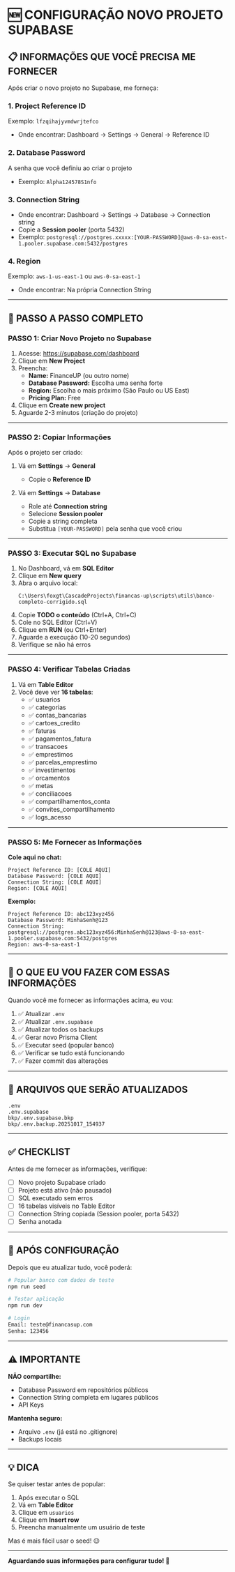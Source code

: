 # 🆕 CONFIGURAÇÃO NOVO PROJETO SUPABASE

## 📋 INFORMAÇÕES QUE VOCÊ PRECISA ME FORNECER

Após criar o novo projeto no Supabase, me forneça:

### 1. **Project Reference ID**
Exemplo: `lfzqihajyvmdwrjtefco`
- Onde encontrar: Dashboard → Settings → General → Reference ID

### 2. **Database Password**
A senha que você definiu ao criar o projeto
- Exemplo: `Alpha124578S1nfo`

### 3. **Connection String**
- Onde encontrar: Dashboard → Settings → Database → Connection string
- Copie a **Session pooler** (porta 5432)
- Exemplo: `postgresql://postgres.xxxxx:[YOUR-PASSWORD]@aws-0-sa-east-1.pooler.supabase.com:5432/postgres`

### 4. **Region**
Exemplo: `aws-1-us-east-1` ou `aws-0-sa-east-1`
- Onde encontrar: Na própria Connection String

---

## 🚀 PASSO A PASSO COMPLETO

### PASSO 1: Criar Novo Projeto no Supabase

1. Acesse: https://supabase.com/dashboard
2. Clique em **New Project**
3. Preencha:
   - **Name:** FinanceUP (ou outro nome)
   - **Database Password:** Escolha uma senha forte
   - **Region:** Escolha o mais próximo (São Paulo ou US East)
   - **Pricing Plan:** Free
4. Clique em **Create new project**
5. Aguarde 2-3 minutos (criação do projeto)

---

### PASSO 2: Copiar Informações

Após o projeto ser criado:

1. Vá em **Settings** → **General**
   - Copie o **Reference ID**

2. Vá em **Settings** → **Database**
   - Role até **Connection string**
   - Selecione **Session pooler**
   - Copie a string completa
   - Substitua `[YOUR-PASSWORD]` pela senha que você criou

---

### PASSO 3: Executar SQL no Supabase

1. No Dashboard, vá em **SQL Editor**
2. Clique em **New query**
3. Abra o arquivo local:
   ```
   C:\Users\foxgt\CascadeProjects\financas-up\scripts\utils\banco-completo-corrigido.sql
   ```
4. Copie **TODO o conteúdo** (Ctrl+A, Ctrl+C)
5. Cole no SQL Editor (Ctrl+V)
6. Clique em **RUN** (ou Ctrl+Enter)
7. Aguarde a execução (10-20 segundos)
8. Verifique se não há erros

---

### PASSO 4: Verificar Tabelas Criadas

1. Vá em **Table Editor**
2. Você deve ver **16 tabelas**:
   - ✅ usuarios
   - ✅ categorias
   - ✅ contas_bancarias
   - ✅ cartoes_credito
   - ✅ faturas
   - ✅ pagamentos_fatura
   - ✅ transacoes
   - ✅ emprestimos
   - ✅ parcelas_emprestimo
   - ✅ investimentos
   - ✅ orcamentos
   - ✅ metas
   - ✅ conciliacoes
   - ✅ compartilhamentos_conta
   - ✅ convites_compartilhamento
   - ✅ logs_acesso

---

### PASSO 5: Me Fornecer as Informações

**Cole aqui no chat:**

```
Project Reference ID: [COLE AQUI]
Database Password: [COLE AQUI]
Connection String: [COLE AQUI]
Region: [COLE AQUI]
```

**Exemplo:**
```
Project Reference ID: abc123xyz456
Database Password: MinhaSenh@123
Connection String: postgresql://postgres.abc123xyz456:MinhaSenh@123@aws-0-sa-east-1.pooler.supabase.com:5432/postgres
Region: aws-0-sa-east-1
```

---

## 🔧 O QUE EU VOU FAZER COM ESSAS INFORMAÇÕES

Quando você me fornecer as informações acima, eu vou:

1. ✅ Atualizar `.env`
2. ✅ Atualizar `.env.supabase`
3. ✅ Atualizar todos os backups
4. ✅ Gerar novo Prisma Client
5. ✅ Executar seed (popular banco)
6. ✅ Verificar se tudo está funcionando
7. ✅ Fazer commit das alterações

---

## 📝 ARQUIVOS QUE SERÃO ATUALIZADOS

```
.env
.env.supabase
bkp/.env.supabase.bkp
bkp/.env.backup.20251017_154937
```

---

## ✅ CHECKLIST

Antes de me fornecer as informações, verifique:

- [ ] Novo projeto Supabase criado
- [ ] Projeto está ativo (não pausado)
- [ ] SQL executado sem erros
- [ ] 16 tabelas visíveis no Table Editor
- [ ] Connection String copiada (Session pooler, porta 5432)
- [ ] Senha anotada

---

## 🎯 APÓS CONFIGURAÇÃO

Depois que eu atualizar tudo, você poderá:

```bash
# Popular banco com dados de teste
npm run seed

# Testar aplicação
npm run dev

# Login
Email: teste@financasup.com
Senha: 123456
```

---

## ⚠️ IMPORTANTE

**NÃO compartilhe:**
- Database Password em repositórios públicos
- Connection String completa em lugares públicos
- API Keys

**Mantenha seguro:**
- Arquivo `.env` (já está no .gitignore)
- Backups locais

---

## 💡 DICA

Se quiser testar antes de popular:

1. Após executar o SQL
2. Vá em **Table Editor**
3. Clique em `usuarios`
4. Clique em **Insert row**
5. Preencha manualmente um usuário de teste

Mas é mais fácil usar o seed! 😉

---

**Aguardando suas informações para configurar tudo! 🚀**
